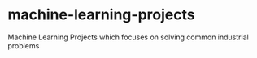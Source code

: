 # machine-learning-projects
Machine Learning Projects which focuses on solving common industrial problems
